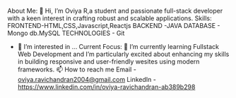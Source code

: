 About Me:
👋 Hi, I’m Oviya R,a student and passionate full-stack developer with a keen interest in crafting robust and scalable applications.
Skills:
 FRONTEND-HTML,CSS,Javascript,Reactjs
 BACKEND -JAVA
 DATABASE - Mongo db.MySQL
 TECHNOLOGIES - Git
- 👀 I’m interested in ...
Current Focus:
🌱 I’m currently learning Fullstack Web Development and I’m particularly excited about enhancing my skills in building responsive and user-friendly wesites using modern frameworks.
📫 How to reach me
 Email - oviya.ravichandran2004@gmail.com
 LinkedIn - https://www.linkedin.com/in/oviya-ravichandran-ab389b298
 

